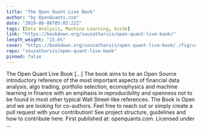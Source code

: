 ```yaml
---
title: "The Open Quant Live Book"
author: "by OpenQuants.com"
date: "2019-08-06T05:03:22Z"
tags: [Data Analysis, Machine Learning, Guide]
link: "https://bookdown.org/souzatharsis/open-quant-live-book/"
length_weight: "15.6%"
cover: "https://bookdown.org/souzatharsis/open-quant-live-book/./fig/cover.jpg"
repo: "souzatharsis/open-quant-live-book"
pinned: false
---
```


The Open Quant Live Book [...] The book aims to be an Open Source introductory reference of the most important aspects of financial data analysis, algo trading, portfolio selection, econophysics and machine learning in finance with an emphasis in reproducibility and openness not to be found in most other typical Wall Street-like references. The Book is Open and we are looking for co-authors. Feel free to reach out or simply create a pull request with your contribution! See project structure, guidelines and how to contribute here. First published at: openquants.com. Licensed under ...
